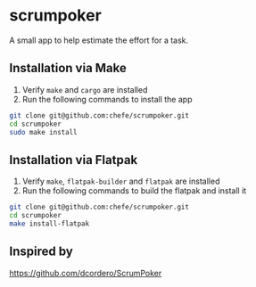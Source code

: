 # scrumpoker
A small app to help estimate the effort for a task.

## Installation via Make
1. Verify `make` and `cargo` are installed
2. Run the following commands to install the app

```bash
git clone git@github.com:chefe/scrumpoker.git
cd scrumpoker
sudo make install
```

## Installation via Flatpak
1. Verify `make`, `flatpak-builder` and `flatpak` are installed
2. Run the following commands to build the flatpak and install it

```bash
git clone git@github.com:chefe/scrumpoker.git
cd scrumpoker
make install-flatpak
```

## Inspired by
https://github.com/dcordero/ScrumPoker
